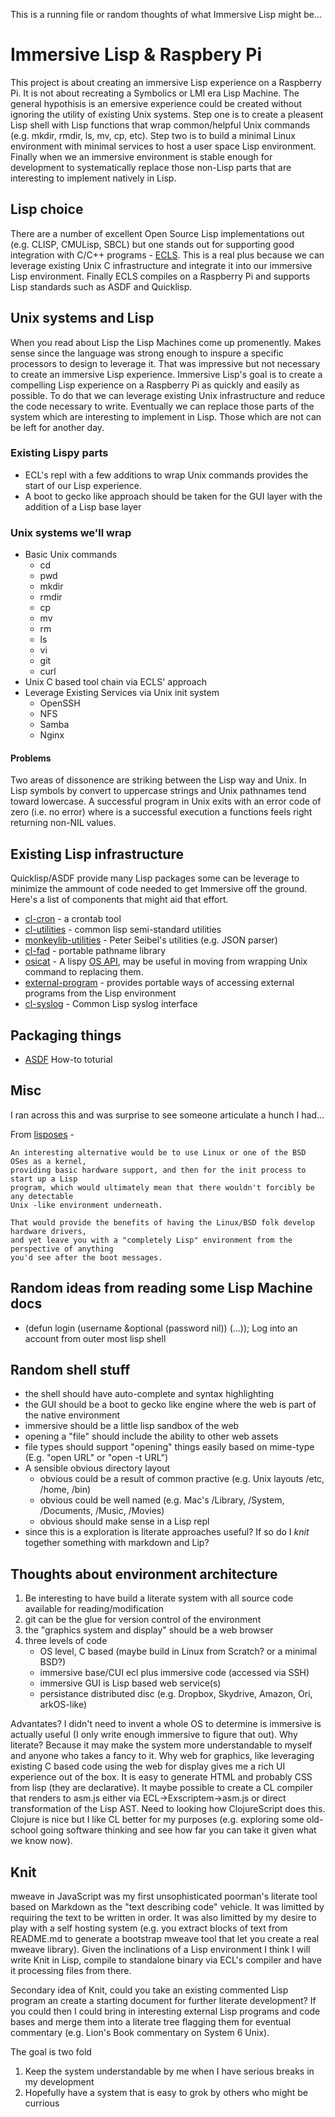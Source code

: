 This is a running file or random thoughts of what Immersive Lisp might be...

# Immersive Lisp & Raspbery Pi

This project is about creating an immersive Lisp experience on a Raspberry Pi.
It is not about recreating a Symbolics or LMI era Lisp Machine. The general
hypothisis is an emersive experience could be created without ignoring
the utility of existing Unix systems.  Step one is to create a pleasent
Lisp shell with Lisp functions that wrap common/helpful Unix commands
(e.g. mkdir, rmdir, ls, mv, cp, etc). Step two is to build a minimal
Linux environment with minimal services to host a user space Lisp environment.
Finally when we an immersive environment is stable enough for development
to systematically replace those non-Lisp parts that are interesting to
implement natively in Lisp.

## Lisp choice

There are a number of excellent Open Source Lisp implementations out
(e.g. CLISP, CMULisp, SBCL) but one stands out for supporting good
integration with C/C++ programs - [ECLS](http://ecls.sourceforge.net). 
This is a real plus because we can leverage existing Unix C infrastructure 
and integrate it into our immersive Lisp environment. Finally ECLS compiles
on a Raspberry Pi and supports Lisp standards such as ASDF and Quicklisp.

## Unix systems and Lisp

When you read about Lisp the Lisp Machines come up promenently. Makes
sense since the language was strong enough to inspure a specific 
processors to design to leverage it. That was impressive but not necessary 
to create an immersive Lisp experience. Immersive Lisp's goal is to
create a compelling Lisp experience on a Raspberry Pi as quickly and easily
as possible. To do that we can leverage existing Unix infrastructure and
reduce the code necessary to write.  Eventually we can replace those parts
of the system which are interesting to implement in Lisp. Those which are not
can be left for another day.


### Existing Lispy parts

+ ECL's repl with a few additions to wrap Unix commands provides the start of our Lisp experience.
+ A boot to gecko like approach should be taken for the GUI layer with the addition of a Lisp base layer

### Unix systems we'll wrap

+ Basic Unix commands
  - cd
  - pwd
  - mkdir
  - rmdir
  - cp
  - mv
  - rm
  - ls
  - vi
  - git
  - curl
+ Unix C based tool chain via ECLS' approach
+ Leverage Existing Services via Unix init system
  - OpenSSH
  - NFS
  - Samba
  - Nginx
	
#### Problems

Two areas of dissonence are striking between the Lisp way and Unix. In Lisp 
symbols by convert to uppercase strings and Unix pathnames tend toward 
lowercase.  A successful program in Unix exits with an error code of zero 
(i.e. no error) where is a successful execution a functions feels right 
returning non-NIL values.

## Existing Lisp infrastructure

Quicklisp/ASDF provide many Lisp packages some can be leverage to minimize
the ammount of code needed to get Immersive off the ground. Here's a list
of components that might aid that effort.

+ [cl-cron](http://quickdocs.org/cl-cron) - a crontab tool
+ [cl-utilities](http://common-lisp.net/project/cl-utilities/) - common lisp semi-standard utilities
+ [monkeylib-utilities](http://quickdocs.org/monkeylib-utilities/) - Peter Seibel's utilities (e.g. JSON parser)
+ [cl-fad](http://quickdocs.org/cl-fad/) - portable pathname library
+ [osicat](http://www.common-lisp.net/project/osicat/) - A lispy [OS API](http://www.common-lisp.net/project/osicat/manual/osicat.html), may be useful in moving from wrapping Unix command to replacing them.
+ [external-program](https://github.com/sellout/external-program) - provides portable ways of accessing external programs from the Lisp environment
+ [cl-syslog](http://quickdocs.org/cl-syslog/) - Common Lisp syslog interface

## Packaging things

+ [ASDF](http://common-lisp.net/~mmommer/asdf-howto.shtml) How-to toturial

## Misc

I ran across this and was surprise to see someone articulate a hunch I had...

From [lisposes](http://linuxfinances.info/info/lisposes.html) -

    An interesting alternative would be to use Linux or one of the BSD OSes as a kernel,
    providing basic hardware support, and then for the init process to start up a Lisp
    program, which would ultimately mean that there wouldn't forcibly be any detectable
    Unix -like environment underneath.

    That would provide the benefits of having the Linux/BSD folk develop hardware drivers,
    and yet leave you with a "completely Lisp" environment from the perspective of anything
    you'd see after the boot messages.


## Random ideas from reading some Lisp Machine docs

+ (defun login (username &optional (password nil)) (...)); Log into an account from outer most lisp shell

## Random shell stuff

+ the shell should have auto-complete and syntax highlighting
+ the GUI should be a boot to gecko like engine where the web is part of the native environment
+ immersive should be a little lisp sandbox of the web
+ opening a "file" should include the ability to other web assets
+ file types should support "opening" things easily based on mime-type (E.g. "open URL" or "open -t URL")
+ A sensible obvious directory layout
  - obvious could be a result of common practive (e.g. Unix layouts /etc, /home, /bin)
  - obvious could be well named (e.g. Mac's /Library, /System, /Documents, /Music, /Movies)
  - obvious should make sense in a Lisp repl
+ since this is a exploration is literate approaches useful? If so do I *knit* together something with markdown and Lip?

## Thoughts about environment architecture

1. Be interesting to have build a literate system with all source code available for reading/modification
2. git can be the glue for version control of the environment
3. the "graphics system and display" should be a web browser 
4. three levels of code
    - OS level, C based (maybe build in Linux from Scratch? or a minimal BSD?)
    - immersive base/CUI ecl plus immersive code (accessed via SSH)
    - immersive GUI is Lisp based web service(s)
    - persistance distributed disc (e.g. Dropbox, Skydrive, Amazon, Ori, arkOS-like)

Advantates? I didn't need to invent a whole OS to determine is immersive is actually
useful (I only write enough immersive to figure that out).  Why literate? Because it
may make the system more understandable to myself and anyone who takes a fancy to it.
Why web for graphics, like leveraging existing C based code using the web for display
gives me a rich UI experience out of the box. It is easy to generate HTML and probably
CSS from lisp (they are declarative). It maybe possible to create a CL compiler
that renders to asm.js either via ECL->Exscriptem->asm.js or direct transformation of
the Lisp AST.  Need to looking how ClojureScript does this. Clojure is nice but I like
CL better for my purposes (e.g. exploring some old-school going software thinking
and see how far you can take it given what we know now).

## Knit

mweave in JavaScript was my first unsophisticated poorman's literate tool based on
Markdown as the "text describing code" vehicle.  It was limitted by requiring the
text to be written in order. It was also limitted by my desire to play with a self
hosting system (e.g. you extract blocks of text from README.md to generate a 
bootstrap mweave tool that let you create a real mweave library). Given the inclinations
of a Lisp environment I think I will write Knit in Lisp, compile to standalone binary
via ECL's compiler and have it processing files from there. 

Secondary idea of Knit, could you take an existing commented Lisp program an create
a starting document for further literate development? If you could then I could bring
in interesting external Lisp programs and code bases and merge them into a literate
tree flagging them for eventual commentary (e.g. Lion's Book commentary on System 6 Unix).

The goal is two fold 

1. Keep the system understandable by me when I have serious breaks in my development
2. Hopefully have a system that is easy to grok by others who might be currious



